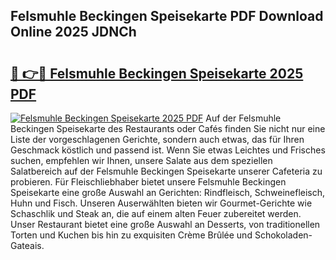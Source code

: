 ## Felsmuhle Beckingen Speisekarte PDF Download Online 2025 JDNCh

# <h2><a href="http://gc8z95f.nevu.top/?p=Felsmuhle+Beckingen+Speisekarte">🔗 👉🔴 Felsmuhle Beckingen Speisekarte 2025 PDF</a></h2>

[![Felsmuhle Beckingen Speisekarte 2025 PDF](https://i.imgur.com/dBaPXMq.png)](http://gc8z95f.nevu.top/?p=Felsmuhle+Beckingen+Speisekarte)
Auf der Felsmuhle Beckingen Speisekarte des Restaurants oder Cafés finden Sie nicht nur eine Liste der vorgeschlagenen Gerichte, sondern auch etwas, das für Ihren Geschmack köstlich und passend ist. Wenn Sie etwas Leichtes und Frisches suchen, empfehlen wir Ihnen, unsere Salate aus dem speziellen Salatbereich auf der Felsmuhle Beckingen Speisekarte unserer Cafeteria zu probieren. Für Fleischliebhaber bietet unsere Felsmuhle Beckingen Speisekarte eine große Auswahl an Gerichten: Rindfleisch, Schweinefleisch, Huhn und Fisch. Unseren Auserwählten bieten wir Gourmet-Gerichte wie Schaschlik und Steak an, die auf einem alten Feuer zubereitet werden. Unser Restaurant bietet eine große Auswahl an Desserts, von traditionellen Torten und Kuchen bis hin zu exquisiten Crème Brûlée und Schokoladen-Gateais.

